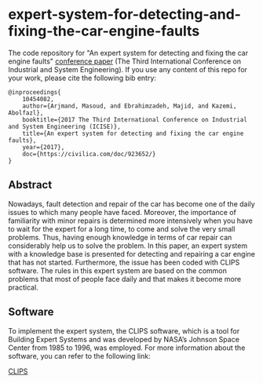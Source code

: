 # expert-system-for-detecting-and-fixing-the-car-engine-faults

The code repository for "An expert system for detecting and fixing the car engine faults" [conference paper](https://civilica.com/doc/669053/) (The Third International Conference on Industrial and System Engineering). If you use any content of this repo for your work, please cite the following bib entry:
  
    @inproceedings{
        10454082,
        author={Arjmand, Masoud, and Ebrahimzadeh, Majid, and Kazemi, Abolfazl},
        booktitle={2017 The Third International Conference on Industrial and System Engineering (ICISE)}, 
        title={An expert system for detecting and fixing the car engine faults}, 
        year={2017},
        doc={https://civilica.com/doc/923652/}
    }

## Abstract

Nowadays, fault detection and repair of the car has become one of the daily issues to which many people have faced. Moreover, the importance of familiarity with minor repairs is determined more intensively when you have to wait for the expert for a long time, to come and solve the very small problems. Thus, having enough knowledge in terms of car repair can considerably help us to solve the problem. In this paper, an expert system with a knowledge base is presented for detecting and repairing a car engine that has not started. Furthermore, the issue has been coded with CLIPS software. The rules in this expert system are based on the common problems that most of people face daily and that makes it become more practical.

## Software

To implement the expert system, the CLIPS software, which is a tool for Building Expert Systems and was developed by NASA’s Johnson Space Center from 1985 to 1996, was employed. For more information about the software, you can refer to the following link:

[CLIPS](https://www.clipsrules.net/)
